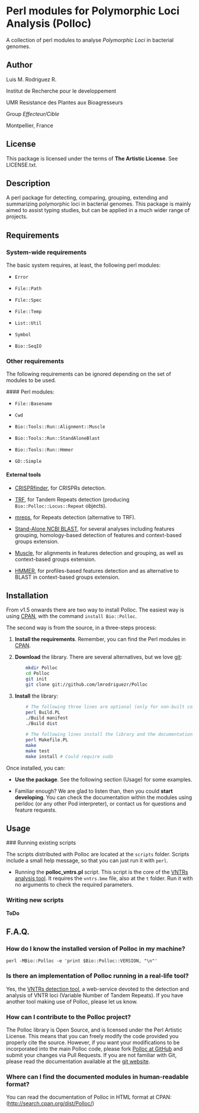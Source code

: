 Perl modules for Polymorphic Loci Analysis (Polloc)
===================================================

A collection of perl modules to analyse *Polymorphic Loci*
in bacterial genomes.


Author
------

Luis M. Rodriguez R. <lmrodriguezr at gmail dot com>

Institut de Recherche pour le developpement

UMR Resistance des Plantes aux Bioagresseurs

Group *Effecteur/Cible*

Montpellier, France


License
-------

This package is licensed under the terms of **The Artistic
License**. See LICENSE.txt.


Description
-----------

A perl package for detecting, comparing, grouping, extending and
summarizing polymorphic loci in bacterial genomes.  This package
is mainly aimed to assist typing studies, but can be applied in
a much wider range of projects.


Requirements
------------

### System-wide requirements

The basic system requires, at least, the following perl
modules:

* `Error`

* `File::Path`

* `File::Spec`

* `File::Temp`

* `List::Util`

* `Symbol`

* `Bio::SeqIO`

### Other requirements

The following requirements can be ignored depending on the
set of modules to be used.

#### Perl modules:

* `File::Basename`

* `Cwd`

* `Bio::Tools::Run::Alignment::Muscle`

* `Bio::Tools::Run::StandAloneBlast`

* `Bio::Tools::Run::Hmmer`

* `GD::Simple`

#### External tools

* [CRISPRfinder](http://crispr.u-psud.fr/Server/), for
CRISPRs detection.

* [TRF](http://tandem.bu.edu/trf/trf.html), for Tandem
Repeats detection (producing `Bio::Polloc::Locus::Repeat`
objects).

* [mreps](http://bioinfo.lifl.fr/mreps/), for Repeats
detection (alternative to TRF).

* [Stand-Alone NCBI BLAST](http://blast.ncbi.nlm.nih.gov/),
for several analyses including features grouping,
homology-based detection of features and context-based
groups extension.

* [Muscle](http://www.drive5.com/muscle/), for alignments
in features detection and grouping, as well as context-based
groups extension.

* [HMMER](http://hmmer.janelia.org/), for
profiles-based features detection and as alternative to
BLAST in context-based groups extension.


Installation
------------

From v1.5 onwards there are two way to install Polloc.  The easiest way is using
[CPAN](http://cpan.org), with the command `install Bio::Polloc`.

The second way is from the source, in a three-steps process:

1.  **Install the requirements**.  Remember, you can
    find the Perl modules in [CPAN](http://cpan.org).

2.  **Download** the library.  There are several alternatives,
    but we love [git](http://www.git-scm.com/):

    ```bash
        mkdir Polloc
        cd Polloc
        git init
        git clone git://github.com/lmrodriguezr/Polloc
    ```

3.  **Install** the library:

    ```bash
        # The following three lines are optional (only for non-built copies)
        perl Build.PL
        ./Build manifest
        ./Build dist
        
        # The following lines install the library and the documentation
        perl Makefile.PL
        make
        make test
        make install # Could require sudo
    ```

Once installed, you can:

*   **Use the package**.  See the following section (Usage) for
    some examples.

*   Familiar enough?  We are glad to listen than, then you could
    **start developing**.  You can check the documentation within the
    modules using perldoc (or any other Pod interpreter), or contact
    us for questions and feature requests.


Usage
-----

### Running existing scripts

The scripts distributed with Polloc are located at the `scripts` folder.  Scripts
include a small help message, so that you can just run it with `perl`.

* Running the **polloc_vntrs.pl** script.  This script is the core of the [VNTRs analysis
tool](http://bioinfo-prod.mpl.ird.fr/xantho/utils/#vntrs).  It requires the `vntrs.bme`
file, also at the `t` folder.  Run it with no arguments to check the required parameters.


### Writing new scripts

**ToDo**


F.A.Q.
------

### How do I know the installed version of Polloc in my machine?

    perl -MBio::Polloc -e 'print $Bio::Polloc::VERSION, "\n"'

### Is there an implementation of Polloc running in a real-life tool?

Yes, the [VNTRs detection tool](http://bioinfo-prod.mpl.ird.fr/xantho/utils/#vntrs),
a web-service devoted to the detection and analysis of VNTR loci (Variable Number of
Tandem Repeats).  If you have another tool making use of Polloc, please let us know.

### How can I contribute to the Polloc project?

The Polloc library is Open Source, and is licensed under the Perl Artistic License.  This
means that you can freely modify the code provided you properly cite the source.  However,
if you want your modifications to be incorporated into the main Polloc code, please fork
[Polloc at GitHub](http://www.github.com/lmrodriguezr/Polloc) and submit your changes via
Pull Requests.  If you are not familiar with Git, please read the documentation available
at the [git website](http://www.git-scm.com/).

### Where can I find the documented modules in human-readable format?

You can read the documentation of Polloc in HTML format at CPAN:
(http://search.cpan.org/dist/Polloc/)

